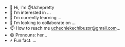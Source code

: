 - 👋 Hi, I’m @Uchepretty
- 👀 I’m interested in ...
- 🌱 I’m currently learning ...
- 💞️ I’m looking to collaborate on ...
- 📫 How to reach me uchechiekechibuzor@gmail.com...
- 😄 Pronouns: her...
- ⚡ Fun fact: ...

<!---
Uchepretty/Uchepretty is a ✨ special ✨ repository because its `README.md` (this file) appears on your GitHub profile.
You can click the Preview link to take a look at your changes.
--->
